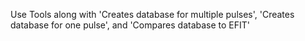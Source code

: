 Use Tools along with 'Creates database for multiple pulses', 'Creates database for one pulse', and 'Compares database to EFIT'
